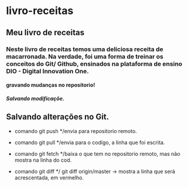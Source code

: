 # livro-receitas

## Meu livro de receitas

### Neste livro de receitas temos uma deliciosa receita de macarronada. Na verdade, foi uma forma de treinar os conceitos do Git/ Github, ensinados na plataforma de ensino DIO - Digital Innovation One.

#### gravando mudanças no repositorio!

##### Salvando modificaçõe.

## Salvando alterações no Git.

* comando git push */envia para repositorio remoto.

* comando git pull */envia para o codigo, a linha que foi escrita.

* comando git fetch */baixa o que tem no repositorio remoto, mas não mostra na linha do cod.

* comando git diff */ git diff origin/master -> mostra a linha que será acrescentada, em vermelho. 
